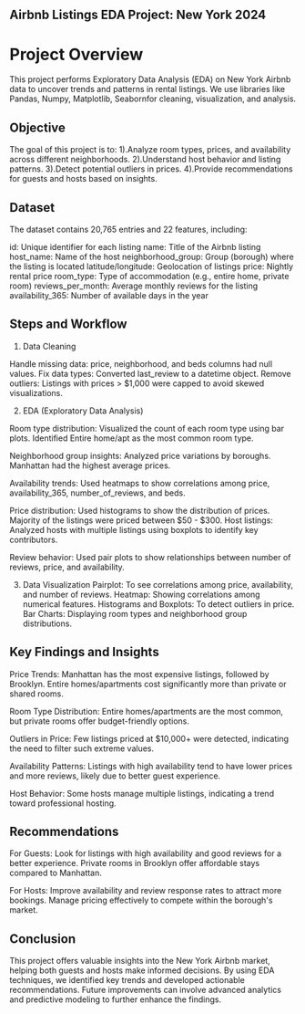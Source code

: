 ## Airbnb Listings EDA Project: New York 2024
# Project Overview

This project performs Exploratory Data Analysis (EDA) on New York Airbnb data to uncover trends and patterns in rental listings. We use libraries like Pandas, Numpy, Matplotlib, Seabornfor cleaning, visualization, and analysis.

## Objective

The goal of this project is to:
  1).Analyze room types, prices, and availability across different neighborhoods.
  2).Understand host behavior and listing patterns.
  3).Detect potential outliers in prices.
  4).Provide recommendations for guests and hosts based on insights.
  
## Dataset
The dataset contains 20,765 entries and 22 features, including:

id: Unique identifier for each listing
name: Title of the Airbnb listing
host_name: Name of the host
neighborhood_group: Group (borough) where the listing is located
latitude/longitude: Geolocation of listings
price: Nightly rental price
room_type: Type of accommodation (e.g., entire home, private room)
reviews_per_month: Average monthly reviews for the listing
availability_365: Number of available days in the year

## Steps and Workflow

1. Data Cleaning

Handle missing data: price, neighborhood, and beds columns had null values.
Fix data types: Converted last_review to a datetime object.
Remove outliers: Listings with prices > $1,000 were capped to avoid skewed visualizations.

2. EDA (Exploratory Data Analysis)

Room type distribution:
Visualized the count of each room type using bar plots.
Identified Entire home/apt as the most common room type.

Neighborhood group insights:
Analyzed price variations by boroughs.
Manhattan had the highest average prices.

Availability trends:
Used heatmaps to show correlations among price, availability_365, number_of_reviews, and beds.

Price distribution:
Used histograms to show the distribution of prices.
Majority of the listings were priced between $50 - $300.
Host listings:
Analyzed hosts with multiple listings using boxplots to identify key contributors.

Review behavior:
Used pair plots to show relationships between number of reviews, price, and availability.

3. Data Visualization
Pairplot: To see correlations among price, availability, and number of reviews.
Heatmap: Showing correlations among numerical features.
Histograms and Boxplots: To detect outliers in price.
Bar Charts: Displaying room types and neighborhood group distributions.

## Key Findings and Insights
Price Trends:
Manhattan has the most expensive listings, followed by Brooklyn.
Entire homes/apartments cost significantly more than private or shared rooms.

Room Type Distribution:
Entire homes/apartments are the most common, but private rooms offer budget-friendly options.

Outliers in Price:
Few listings priced at $10,000+ were detected, indicating the need to filter such extreme values.

Availability Patterns:
Listings with high availability tend to have lower prices and more reviews, likely due to better guest experience.

Host Behavior:
Some hosts manage multiple listings, indicating a trend toward professional hosting.
## Recommendations

For Guests:
Look for listings with high availability and good reviews for a better experience.
Private rooms in Brooklyn offer affordable stays compared to Manhattan.

For Hosts:
Improve availability and review response rates to attract more bookings.
Manage pricing effectively to compete within the borough's market.

## Conclusion

This project offers valuable insights into the New York Airbnb market, helping both guests and hosts make informed decisions. By using EDA techniques, we identified key trends and developed actionable recommendations. Future improvements can involve advanced analytics and predictive modeling to further enhance the findings.
